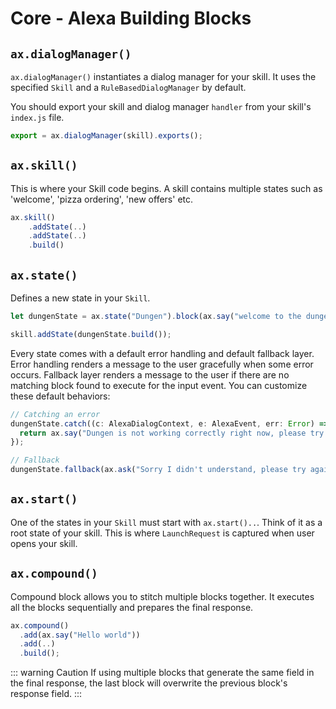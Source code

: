 # Core - Alexa Building Blocks

## `ax.dialogManager()`

`ax.dialogManager()` instantiates a dialog manager for your skill. It uses the specified `Skill` and a `RuleBasedDialogManager` by default.

You should export your skill and dialog manager `handler` from your skill's `index.js` file.

```ts
export = ax.dialogManager(skill).exports();
```

## `ax.skill()`

This is where your Skill code begins. A skill contains multiple states such as 'welcome', 'pizza ordering', 'new offers' etc.

```ts
ax.skill()
    .addState(..)
    .addState(..)
    .build()
```

## `ax.state()`

Defines a new state in your `Skill`.

```ts
let dungenState = ax.state("Dungen").block(ax.say("welcome to the dungen"));

skill.addState(dungenState.build());
```

Every state comes with a default error handling and default fallback layer. Error handling renders a message to the user gracefully when some error occurs. Fallback layer renders a message to the user if there are no matching block found to execute for the input event. You can customize these default behaviors:

```ts
// Catching an error
dungenState.catch((c: AlexaDialogContext, e: AlexaEvent, err: Error) => {
  return ax.say("Dungen is not working correctly right now, please try again.");
});

// Fallback
dungenState.fallback(ax.ask("Sorry I didn't understand, please try again").build());
```

## `ax.start()`

One of the states in your `Skill` must start with `ax.start()..`. Think of it as a root state of your skill. This is where `LaunchRequest` is captured when user opens your skill.

## `ax.compound()`

Compound block allows you to stitch multiple blocks together. It executes all the blocks sequentially and prepares the final response.

```ts
ax.compound()
  .add(ax.say("Hello world"))
  .add(..)
  .build();
```

::: warning Caution
If using multiple blocks that generate the same field in the final response, the last block will overwrite the previous block's response field.
:::
